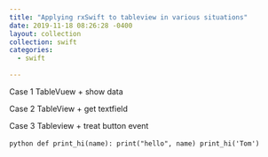 ```yaml
---
title: "Applying rxSwift to tableview in various situations"
date: 2019-11-18 08:26:28 -0400
layout: collection
collection: swift
categories:
  - swift
  
---
```



Case 1
TableVuew + show data

Case 2
TableView + get textfield 

Case 3
Tableview + treat button event

​```python
def print_hi(name):
  print("hello", name)
print_hi('Tom')
​```
